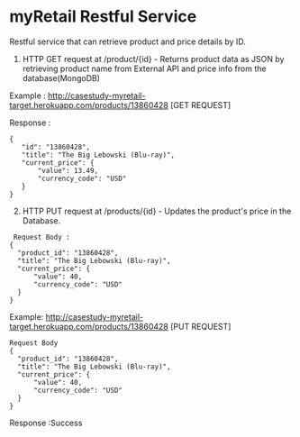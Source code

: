 # myRetail Restful Service
 Restful service that can retrieve product and price details by ID.
 
 1. HTTP GET request at /product/{id} - Returns product data as JSON by retrieving product name from External API and price info from the database(MongoDB)
 
 Example : http://casestudy-myretail-target.herokuapp.com/products/13860428       [GET REQUEST]
 
 Response :
 ```
 {
    "id": "13860428",
    "title": "The Big Lebowski (Blu-ray)",
    "current_price": {
        "value": 13.49,
        "currency_code": "USD"
    }
}
```

2. HTTP PUT request at /products/{id} - Updates the product's price in the Database.
  ```
   Request Body : 
{
    "product_id": "13860428",
    "title": "The Big Lebowski (Blu-ray)",
    "current_price": {
        "value": 40,
        "currency_code": "USD"
    }
}
```




Example: http://casestudy-myretail-target.herokuapp.com/products/13860428   [PUT REQUEST]
  ```
  Request Body
 {
    "product_id": "13860428",
    "title": "The Big Lebowski (Blu-ray)",
    "current_price": {
        "value": 40,
        "currency_code": "USD"
    }
}
```

Response :Success

 
 

